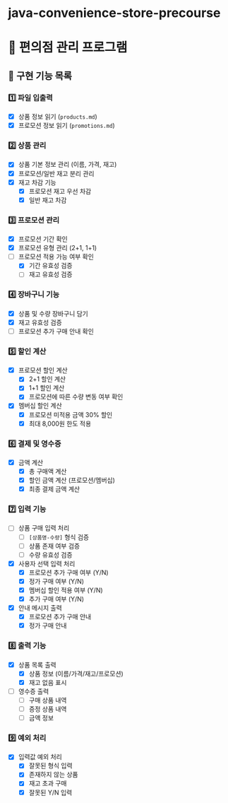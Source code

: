 # java-convenience-store-precourse
# 🏪 편의점 관리 프로그램

## 📝 구현 기능 목록

### 1️⃣ 파일 입출력
- [x] 상품 정보 읽기 (`products.md`)
- [x] 프로모션 정보 읽기 (`promotions.md`)

### 2️⃣ 상품 관리
- [x] 상품 기본 정보 관리 (이름, 가격, 재고)
- [x] 프로모션/일반 재고 분리 관리
- [x] 재고 차감 기능
  - [x] 프로모션 재고 우선 차감
  - [x] 일반 재고 차감

### 3️⃣ 프로모션 관리
- [x] 프로모션 기간 확인
- [x] 프로모션 유형 관리 (2+1, 1+1)
- [ ] 프로모션 적용 가능 여부 확인
  - [x] 기간 유효성 검증
  - [ ] 재고 유효성 검증

### 4️⃣ 장바구니 기능
- [x] 상품 및 수량 장바구니 담기
- [x] 재고 유효성 검증
- [ ] 프로모션 추가 구매 안내 확인

### 5️⃣ 할인 계산
- [x] 프로모션 할인 계산
  - [x] 2+1 할인 계산
  - [x] 1+1 할인 계산
  - [x] 프로모션에 따른 수량 변동 여부 확인
- [x] 멤버십 할인 계산
  - [x] 프로모션 미적용 금액 30% 할인
  - [x] 최대 8,000원 한도 적용

### 6️⃣ 결제 및 영수증
- [x] 금액 계산
  - [x] 총 구매액 계산
  - [x] 할인 금액 계산 (프로모션/멤버십)
  - [x] 최종 결제 금액 계산

### 7️⃣ 입력 기능
- [ ] 상품 구매 입력 처리
  - [ ] `[상품명-수량]` 형식 검증
  - [ ] 상품 존재 여부 검증
  - [ ] 수량 유효성 검증
- [x] 사용자 선택 입력 처리
  - [x] 프로모션 추가 구매 여부 (Y/N)
  - [x] 정가 구매 여부 (Y/N)
  - [x] 멤버십 할인 적용 여부 (Y/N)
  - [x] 추가 구매 여부 (Y/N)
- [x] 안내 메시지 출력
  - [x] 프로모션 추가 구매 안내
  - [x] 정가 구매 안내

### 8️⃣ 출력 기능
- [x] 상품 목록 출력
  - [x] 상품 정보 (이름/가격/재고/프로모션)
  - [x] 재고 없음 표시

- [ ] 영수증 출력
  - [ ] 구매 상품 내역
  - [ ] 증정 상품 내역
  - [ ] 금액 정보

### 9️⃣ 예외 처리
- [x] 입력값 예외 처리
  - [x] 잘못된 형식 입력
  - [x] 존재하지 않는 상품
  - [x] 재고 초과 구매
  - [x] 잘못된 Y/N 입력

